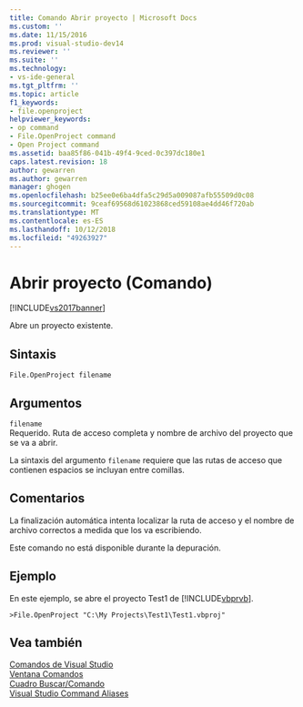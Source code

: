 ```yaml
---
title: Comando Abrir proyecto | Microsoft Docs
ms.custom: ''
ms.date: 11/15/2016
ms.prod: visual-studio-dev14
ms.reviewer: ''
ms.suite: ''
ms.technology:
- vs-ide-general
ms.tgt_pltfrm: ''
ms.topic: article
f1_keywords:
- file.openproject
helpviewer_keywords:
- op command
- File.OpenProject command
- Open Project command
ms.assetid: baa85f86-041b-49f4-9ced-0c397dc180e1
caps.latest.revision: 18
author: gewarren
ms.author: gewarren
manager: ghogen
ms.openlocfilehash: b25ee0e6ba4dfa5c29d5a009087afb55509d0c08
ms.sourcegitcommit: 9ceaf69568d61023868ced59108ae4dd46f720ab
ms.translationtype: MT
ms.contentlocale: es-ES
ms.lasthandoff: 10/12/2018
ms.locfileid: "49263927"
---
```

# <a name="open-project-command"></a>Abrir proyecto (Comando)
[!INCLUDE[vs2017banner](../../includes/vs2017banner.md)]

  
Abre un proyecto existente.  
  
## <a name="syntax"></a>Sintaxis  
  
```  
File.OpenProject filename  
```  
  
## <a name="arguments"></a>Argumentos  
 `filename`  
 Requerido. Ruta de acceso completa y nombre de archivo del proyecto que se va a abrir.  
  
 La sintaxis del argumento `filename` requiere que las rutas de acceso que contienen espacios se incluyan entre comillas.  
  
## <a name="remarks"></a>Comentarios  
 La finalización automática intenta localizar la ruta de acceso y el nombre de archivo correctos a medida que los va escribiendo.  
  
 Este comando no está disponible durante la depuración.  
  
## <a name="example"></a>Ejemplo  
 En este ejemplo, se abre el proyecto Test1 de [!INCLUDE[vbprvb](../../includes/vbprvb-md.md)].  
  
```  
>File.OpenProject "C:\My Projects\Test1\Test1.vbproj"  
```  
  
## <a name="see-also"></a>Vea también  
 [Comandos de Visual Studio](../../ide/reference/visual-studio-commands.md)   
 [Ventana Comandos](../../ide/reference/command-window.md)   
 [Cuadro Buscar/Comando](../../ide/find-command-box.md)   
 [Visual Studio Command Aliases](../../ide/reference/visual-studio-command-aliases.md)



